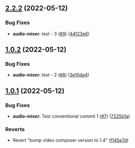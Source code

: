 ## [2.2.2](https://github.com/ricardotwilio/media-extensions-ci-playground/compare/v1.0.2...v2.2.2) (2022-05-12)


### Bug Fixes

* **audio-mixer:** test - 3 ([#9](https://github.com/ricardotwilio/media-extensions-ci-playground/issues/9)) ([44f23e6](https://github.com/ricardotwilio/media-extensions-ci-playground/commit/44f23e6ff6524f183e1800ead6fd67342c778069))



## [1.0.2](https://github.com/ricardotwilio/media-extensions-ci-playground/compare/v1.0.1...v1.0.2) (2022-05-12)


### Bug Fixes

* **audio-mixer:** test - 2 ([#8](https://github.com/ricardotwilio/media-extensions-ci-playground/issues/8)) ([3e10da4](https://github.com/ricardotwilio/media-extensions-ci-playground/commit/3e10da47f6003c025b6660f1d704204ea7a566a1))



## [1.0.1](https://github.com/ricardotwilio/media-extensions-ci-playground/compare/f145e7dbe16f7a7f238a93063415e03091e78765...v1.0.1) (2022-05-12)


### Bug Fixes

* **audio-mixer:** Test conventional commit 1 ([#7](https://github.com/ricardotwilio/media-extensions-ci-playground/issues/7)) ([7225b1a](https://github.com/ricardotwilio/media-extensions-ci-playground/commit/7225b1a1fb854be6f6dbf48c60d6f573a2a8262b))


### Reverts

* Revert "bump video composer version to 1.4" ([f145e7d](https://github.com/ricardotwilio/media-extensions-ci-playground/commit/f145e7dbe16f7a7f238a93063415e03091e78765))



